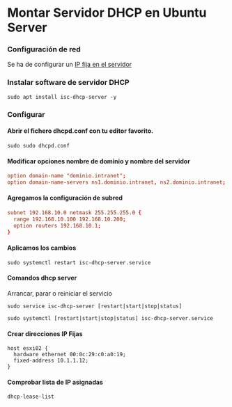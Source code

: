 # Montar Servidor DHCP en Ubuntu Server

### Configuración de red
Se ha de configurar un [IP fija en el servidor](./ConfiguracionIP.md)

### Instalar software de servidor DHCP

```linux
sudo apt install isc-dhcp-server -y
```

### Configurar
#### Abrir el fichero **dhcpd.conf** con tu editor favorito.

```linux
sudo sudo dhcpd.conf
```
#### Modificar opciones nombre de dominio y nombre del servidor

```conf
option domain-name "dominio.intranet";
option domain-name-servers ns1.dominio.intranet, ns2.dominio.intranet;
```

#### Agregamos la configuración de subred
```conf
subnet 192.168.10.0 netmask 255.255.255.0 {
  range 192.168.10.100 192.168.10.200;
  option routers 192.168.10.1;
}
```

#### Aplicamos los cambios
```linux
sudo systemctl restart isc-dhcp-server.service
```

#### Comandos dhcp server
Arrancar, parar o reiniciar el servicio
```linux
sudo service isc-dhcp-server [restart|start|stop|status]
```
```linux
sudo systemctl [restart|start|stop|status] isc-dhcp-server.service
```

#### Crear direcciones IP Fijas
```linux
host esxi02 {
  hardware ethernet 00:0c:29:c0:a0:19;
  fixed-address 10.1.1.12;
}
```

#### Comprobar lista de IP asignadas
```linux
dhcp-lease-list
```